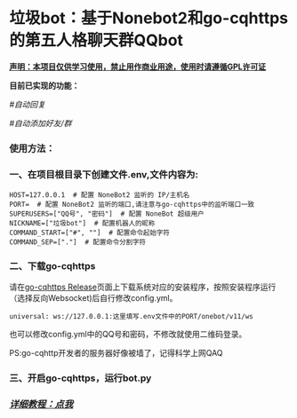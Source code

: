 # 垃圾bot：基于Nonebot2和go-cqhttps的第五人格聊天群QQbot

**<u>声明：本项目仅供学习使用，禁止用作商业用途，使用时请遵循GPL许可证</u>**

**目前已实现的功能：**

*#自动回复*

*#自动添加好友/群*

### 使用方法：

### 一、在项目根目录下创建文件.env,文件内容为:

```
HOST=127.0.0.1  # 配置 NoneBot2 监听的 IP/主机名
PORT=  # 配置 NoneBot2 监听的端口,请注意与go-cqhttps中的监听端口一致
SUPERUSERS=["QQ号", "密码"]  # 配置 NoneBot 超级用户
NICKNAME=["垃圾bot"]  # 配置机器人的昵称
COMMAND_START=["#", ""]  # 配置命令起始字符
COMMAND_SEP=["."]  # 配置命令分割字符
```

### 二、下载go-cqhttps

请在[go-cqhttps Release](https://github.com/Mrs4s/go-cqhttp/releases/tag/v1.0.0-rc3)页面上下载系统对应的安装程序，按照安装程序运行（选择反向Websocket)后自行修改config.yml。
```
universal: ws://127.0.0.1:这里填写.env文件中的PORT/onebot/v11/ws
```

也可以修改config.yml中的QQ号和密码，不修改就使用二维码登录。

PS:go-cqhttp开发者的服务器好像被墙了，记得科学上网QAQ



### 三、开启go-cqhttps，运行bot.py

### *<u>**详细教程：[点我](http://zzy.js.cool/posts/2022/09/26/Python%E6%90%AD%E5%BB%BAQQbot.html)**</u>*
